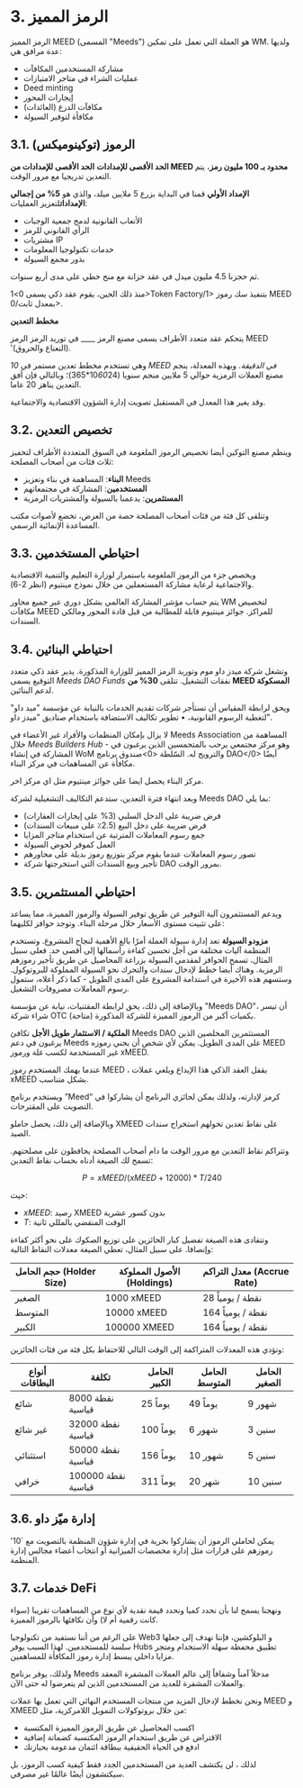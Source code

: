 # 3. الرمز المميز

الرمز المميز MEED (المسمى "Meeds") هو العملة التي تعمل على تمكين WM. ولديها عدة مرافق هي:

- مشاركة المستخدمين المكافآت
- عمليات الشراء في متاجر الامتيازات
- Deed minting
- إيجارات المحور
- مكافآت الدرع (العائدات)
- مكافأة لتوفير السيولة


## 3.1. الرموز (توكينوميكس)

**الحد الأقصى للإمدادات** **الحد الأقصى للإمدادات من MEED محدود بـ 100 مليون رمز**، يتم التعدين تدريجيا مع مرور الوقت.

**الإمداد الأولي** قمنا في البداية بزرع 5 ملايين ميلد، والذي هو **5% من إجمالي الإمدادات**لتعزيز العمليات:

- الأتعاب القانونية لدمج جمعية الوجبات
- الرأي القانوني للرمز
- مشتريات IP
- خدمات تكنولوجيا المعلومات
- بذور مجمع السيولة

ثم حجزنا 4.5 مليون ميدل في عقد خزانة مع منح خطي على مدى أربع سنوات.

منذ ذلك الحين، يقوم عقد ذكي يسمى 0>1>Token Factory/1> بتنفيذ سك رموز MEED بمعدل ثابت/0>.

**مخطط التعدين**

يتحكم عقد متعدد الأطراف يسمى مصنع الرمز ____ في توريد الرمز الرمز MEED '(النعناع والحروق).

وهي تستخدم مخطط تعدين مستمر في *10 MEED في الدقيقة*. وبهذه المعدلة، ينجم مصنع العملات الرمزية حوالي 5 ملايين منجم سنويا (10*60*24*365)؛ وبالتالي فإن أفق التعدين يناهز 20 عاما.

وقد يغير هذا المعدل في المستقبل تصويت إدارة الشؤون الاقتصادية والاجتماعية.

## 3.2. تخصيص التعدين

وينظم مصنع التوكين أيضا تخصيص الرموز الملغومة في السوق المتعددة الأطراف لتحفيز ثلاث فئات من أصحاب المصلحة:

- **البناء**: المساهمة في بناء وتعزيز Meeds
- **المستخدمين**: المشاركة في مجتمعاتهم
- **المستثمرين**: يدعمنا بالسيولة والمشتريات الرمزية

وتتلقى كل فئة من فئات أصحاب المصلحة حصة من العرض، تخضع لأصوات مكتب المساعدة الإنمائية الرسمي.

## 3.3. احتياطي المستخدمين

ويخصص جزء من الرموز الملغومة باستمرار لوزارة التعليم والتنمية الاقتصادية والاجتماعية لرعاية مشاركة المستعملين من خلال نموذج مينتيوم (انظر 2-6).

يتم حساب مؤشر المشاركة العالمي بشكل دوري عبر جميع محاور WM لتخصيص مكافآت MEED للمراكز. جوائز مينتيوم قابلة للمطالبة من قبل قادة المحور ومالكي السندات.

## 3.4. احتياطي البنائين

وتشغل شركة ميدز داو موم وتوريد الرمز المميز للوزارة المذكورة. يدير عقد ذكي متعدد التوقيع يسمى _Meeds DAO Funds_ نفقات التشغيل. تتلقى **30% من MEED المسكوكة** لدعم البنائين.

ويحق لرابطة المقياس أن تستأجر شركات تقديم الخدمات بالنيابة عن مؤسسة "ميد داو" لتغطية الرسوم القانونية، • تطوير تكاليف الاستضافة باستخدام صناديق "ميدز داو".

لا يزال بإمكان المنظمات والأفراد غير الأعضاء في Meeds Association المساهمة من خلال _Meeds Builders Hub_ - وهو مركز مجتمعي يرحب بالمتحمسين الذين يرغبون في المشاركة في إنشاء WoM والترويج له. السّلطة <0>صندوق برنامج DAO</0> أيضًا مكافأة عن المساهمات في مركز البناء.

مركز البناء يحصل ايضا على جوائز مينتيوم مثل اي مركز اخر.

وبعد انتهاء فترة التعدين، ستدعم التكاليف التشغيلية لشركة Meeds DAO بما يلي:

- فرض ضريبة على الدخل السلبي (3% على إيجارات العقارات)
- فرض ضريبة على دخل البيع (2.5٪ على مبيعات السندات)
- جمع رسوم المعاملات المترتبة عن استخدام متاجر المزايا
- العمل كموفر لحوض السيولة
- تصور رسوم المعاملات عندما يقوم مركز بتوزيع رموز بديلة على محاورهم
- تأجير وبيع السندات التي استخرجتها شركة DAO بمرور الوقت.

## 3.5. احتياطي المستثمرين

ويدعم المستثمرون آلية التوفير عن طريق توفير السيولة والرموز المميزة، مما يساعد على تثبيت مستوى الأسعار خلال مرحلة البناء. وتوجد حوافز لكليهما:

**مزودو السيولة** تعد إدارة سيولة العملة أمرًا بالغ الأهمية لنجاح المشروع. وتستخدم المنظمة آليات مختلفة من أجل تحسين كفاءة رأسمالها إلى أقصى حد. فعلى سبيل المثال، تسمح الحوافز لمقدمي السيولة بزراعة المحاصيل عن طريق تأجير رموزهم الرمزية. وهناك أيضا خطط لإدخال سندات والتحرك نحو السيولة المملوكة للبروتوكول. وستسهم هذه الأخيرة في استدامة المشروع على المدى الطويل - كما ذكر أعلاه، ستمول رسوم المعاملات مصروفات التشغيل.

وبالإضافة إلى ذلك، يحق لرابطة المقتنيات، نيابة عن مؤسسة "Meeds DAO"، أن تيسر شراء شركة OTC (متاحة) بكميات أكبر من الرموز المميزة للشركة المذكورة.

**الملكية / الاستثمار طويل الأجل** تكافئ Meeds DAO المستثمرين المخلصين الذين يرغبون في دعم Meeds على المدى الطويل. يمكن لأي شخص أن يجني رموزه MEED غير المستخدمة لكسب غلة ورموز xMEED.

عندما يهمك المستخدم رموز MEED ، يقفل العقد الذكي هذا الإيداع ويلغي عملات xMEED بشكل متناسب.

ويستخدم برنامج ”Meed“ كرمز لإدارته، ولذلك يمكن لحائزي البرنامج أن يشاركوا في التصويت على المقترحات.

وبالإضافة إلى ذلك، يحصل حاملو XMEED على نقاط تعدين تخولهم استخراج سندات الصيد.

وتتراكم نقاط التعدين مع مرور الوقت ما دام أصحاب المصلحة يحافظون على مصلحتهم. تسمح لك الصيغة أدناه بحساب نقاط التعدين:

 $$ P = xMEED / (xMEED + 12000) * T / 240 $$

 حيث:

- $xMEED$: رصيد XMEED بدون كسور عشرية
- $T$: الوقت المنقضي بالمللي ثانية

وتتفادى هذه الصيغة تفضيل كبار الحائزين على توزيع الصكوك على نحو أكثر كفاءة وإنصافا. على سبيل المثال، تعطي الصيغة معدلات النقاط التالية:

| **حجم الحامل (Holder Size)** | **الأصول المملوكة (Holdings)** | **معدل التراكم (Accrue Rate)** |
| ---------------------------- | ------------------------------ | ------------------------------ |
| الصغير                       | 1000 xMEED                     | 28 نقطة / يومياً               |
| المتوسط                      | 10000 xMEED                    | 164 نقطة / يومياً              |
| الكبير                       | 100000 XMEED                   | 164 نقطة / يومياً              |


وتؤدي هذه المعدلات المتراكمة إلى الوقت التالي للاحتفاظ بكل فئة من فئات الحائزين:

| **أنواع البطاقات** | **تكلفة**          | **الحامل الكبير** | **الحامل المتوسط** | **الحامل الصغير** |
| ------------------ | ------------------ | ----------------- | ------------------ | ----------------- |
| شائع               | 8000 نقطة قياسية   | 25 يوماً          | 49 يوماً           | 9 شهور            |
| غير شائع           | 32000 نقطة قياسية  | 100 يوماً         | 6 شهور             | 3 سنين            |
| استثنائي           | 50000 نقطة قياسية  | 156 يوماً         | 10 شهور            | 5 سنين            |
| خرافي              | 100000 نقطة قياسية | 311 يوماً         | 20 شهر             | 10 سنين           |

## 3.6. إدارة ميّز داو

'10` يمكن لحاملي الرموز أن يشاركوا بحرية في إدارة شؤون المنظمة بالتصويت مع رموزهم على قرارات مثل إدارة مخصصات الميزانية أو انتخاب أعضاء مجالس إدارة المنظمة.

## 3.7. خدمات DeFi

ونهجنا يسمح لنا بأن نحدد كميا ونحدد قيمة نقدية لأي نوع من المساهمات تقريبا (سواء كانت رقمية أم لا) وأن نكافئها بالرموز المميزة.

على الرغم من أننا نستفيد من تكنولوجيا Web3 و البلوكشين، فإننا نهدف إلى جعلها سلسة للمستخدمين. لهذا السبب يوفر Hubs تطبيق محفظة سهلة الاستخدام ومتجر مزايا داخلي يبسط إدارة رموز المكافأة للمساهمين.

ولذلك، يوفر برنامج Meeds مدخلاً آمناً وشفافاً إلى عالم العملات المشفرة المعقد والعملات المشفرة للعديد من المستخدمين الذين لم يتعرضوا له حتى الآن.

ونحن نخطط لإدخال المزيد من منتجات المستخدم النهائي التي تعمل بها عملات MEED و XMEED من خلال بروتوكولات التمويل اللامركزية، مثل:

- اكسب المحاصيل عن طريق الرموز المميزة المكتسبة
- الاقتراض عن طريق استخدام الرموز المكتسبة كضمانة إضافية
- ادفع في الحياة الحقيقية ببطاقة ائتمان مدعومة بحيازتك

لذلك ، لن يكتشف العديد من المستخدمين الجدد فقط كيفية كسب الرموز، بل سيكتشفون أيضًا عالمًا غير مصرفي.


